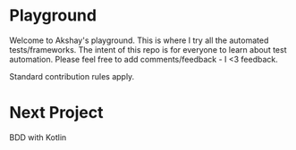 # Playground
Welcome to Akshay's playground. This is where I try all the automated tests/frameworks. The intent of this repo is for everyone to learn about test automation. Please feel free to add comments/feedback - I <3 feedback.

Standard contribution rules apply.

# Next Project
BDD with Kotlin
